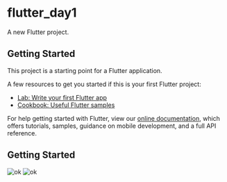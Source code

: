 # flutter_day1

A new Flutter project.

## Getting Started

This project is a starting point for a Flutter application.

A few resources to get you started if this is your first Flutter project:

- [Lab: Write your first Flutter app](https://flutter.dev/docs/get-started/codelab)
- [Cookbook: Useful Flutter samples](https://flutter.dev/docs/cookbook)

For help getting started with Flutter, view our
[online documentation](https://flutter.dev/docs), which offers tutorials,
samples, guidance on mobile development, and a full API reference.

## Getting Started
![ok](https://scontent-hkg4-1.xx.fbcdn.net/v/t1.15752-9/125365566_221346346083673_1168975596154834491_n.png?_nc_cat=105&ccb=2&_nc_sid=ae9488&_nc_ohc=V7rqxW0EU9UAX-Tg_tI&_nc_ht=scontent-hkg4-1.xx&oh=f553db04163a5e3030b7cfa1aa378e1b&oe=5FD9D3CA)
![ok](https://scontent-hkg4-1.xx.fbcdn.net/v/t1.15752-9/125210077_764596161082038_2016359439814997081_n.png?_nc_cat=101&ccb=2&_nc_sid=ae9488&_nc_ohc=iWQ43MG9FroAX-YGL5k&_nc_ht=scontent-hkg4-1.xx&oh=92611976a4e4e142b357f1eee185d935&oe=5FDB168E)
